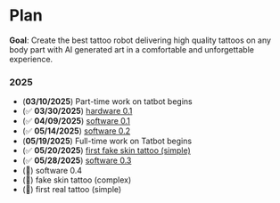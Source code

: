 # Plan

**Goal**: Create the best tattoo robot delivering high quality tattoos on any body part with AI generated art in a comfortable and unforgettable experience.

### 2025
- (**03/10/2025**) Part-time work on tatbot begins
- (✅ **03/30/2025**) [hardware 0.1](https://x.com/hupobuboo/status/1906386728874602520)
- (✅ **04/09/2025**) [software 0.1](https://x.com/hupobuboo/status/1909969799838589300)
- (✅ **05/14/2025**) [software 0.2](https://x.com/hupobuboo/status/1922749626597126590)
- (**05/19/2025**) Full-time work on Tatbot begins
- (✅ **05/20/2025**) [first fake skin tattoo (simple)](https://x.com/tatbots/status/1924841008396673468)
- (✅ **05/28/2025**) [software 0.3](https://x.com/hupobuboo/status/1927794884854849542)
- (🚧) software 0.4
- (🚧) fake skin tattoo (complex)
- (🚧) first real tattoo (simple)